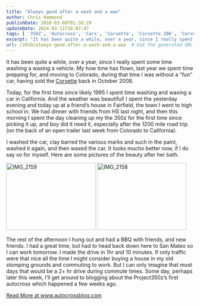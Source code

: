 ```yaml
---
title: "Always good after a wash and a wax"
author: Chris Hammond
publishDate: 2010-03-08T01:36:29
updateDate: 2024-03-11T16:07:47
tags: [ '350Z', 'Autocross', 'Cars', 'Corvette', 'Corvette Z06', 'Corvettez06', 'CorvetteZ06org', 'Nissan', 'Project 350Z', 'Project350z', 'Project350zcom' ]
excerpt: "It has been quite a while, over a year, since I really spent some time washing a waxing a vehicle. My how time has flown, last year we spent time prepping for, and moving to Colorado, during that time I was without a “fun” car, having sold the Corvette back in October 2008.  Today, for the first time since likely 1995 I spent time washing and waxing a car in California. And the weather was beautiful! I spent the yesterday evening and today up at a friend’s house in Fairfield, the town I went to high school in. We had dinner with friends from HS last night, and then this morning I spent the day cleaning up my the 350z for the first time since picking it up, and boy did it need it, especially after the 1200 mile road trip (on the back of an open trailer last week from Colorado to California).  I washed the car, clay barred the various marks and such in the paint, washed it again, and then waxed the car. It looks mucho better now, if I do say so for myself. Here are some pictures of the beauty after her bath.     The rest of the afternoon I hung out and had a BBQ with friends, and new friends. I had a great time, but had to head back down here to San Mateo so I can work tomorrow. I made the drive in 1hr and 10 minutes. If only traffic were that nice all the time I might consider buying a house in my old stomping grounds and commuting to work. But I can only imagine that most days that would be a 2+ hr drive during commute times. Some day, perhaps later this week, I’ll get around to blogging about the Project350z’s first autocross which happened a few weeks ago."
url: /2010/always-good-after-a-wash-and-a-wax  # Use the generated URL with year
---
```

<p>It has been quite a while, over a year, since I really spent some time washing a waxing a vehicle. My how time has flown, last year we spent time prepping for, and moving to Colorado, during that time I was without a “fun” car, having sold the <a href="https://www.corvettez06.org">Corvette</a> back in October 2008.</p>  <p>Today, for the first time since likely 1995 I spent time washing and waxing a car in California. And the weather was beautiful! I spent the yesterday evening and today up at a friend’s house in Fairfield, the town I went to high school in. We had dinner with friends from HS last night, and then this morning I spent the day cleaning up my the 350z for the first time since picking it up, and boy did it need it, especially after the 1200 mile road trip (on the back of an open trailer last week from Colorado to California).</p>  <p>I washed the car, clay barred the various marks and such in the paint, washed it again, and then waxed the car. It looks mucho better now, if I do say so for myself. Here are some pictures of the beauty after her bath.</p>  <p><a href="https://www.flickr.com/photos/chammond/4416388858/"><img border="0" alt="IMG_2159" src="https://farm3.static.flickr.com/2715/4416388858_f5a350d3ec_m.jpg" width="240" height="180" /></a> <a href="https://www.flickr.com/photos/chammond/4416379820/"><img border="0" alt="IMG_2158" src="https://farm3.static.flickr.com/2725/4416379820_e0b8e238f7_m.jpg" width="240" height="180" /></a></p>  <p>The rest of the afternoon I hung out and had a BBQ with friends, and new friends. I had a great time, but had to head back down here to San Mateo so I can work tomorrow. I made the drive in 1hr and 10 minutes. If only traffic were that nice all the time I might consider buying a house in my old stomping grounds and commuting to work. But I can only imagine that most days that would be a 2+ hr drive during commute times. Some day, perhaps later this week, I’ll get around to blogging about the Project350z’s first autocross which happened a few weeks ago.</p> <a href="https://www.autocrossblog.com/always-good-after-a-wash-and-a-wax">Read More at www.autocrossblog.com</a>
